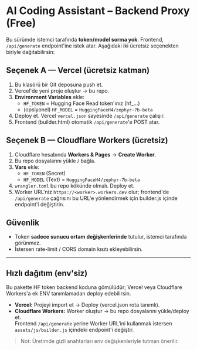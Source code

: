 # AI Coding Assistant – Backend Proxy (Free)

Bu sürümde istemci tarafında **token/model sorma yok**. Frontend, `/api/generate` endpoint'ine istek atar.
Aşağıdaki iki ücretsiz seçenekten biriyle dağıtabilirsin:

## Seçenek A — Vercel (ücretsiz katman)
1. Bu klasörü bir Git deposuna push et.
2. Vercel'de yeni proje oluştur → bu repo.
3. **Environment Variables** ekle:
   - `HF_TOKEN` = Hugging Face Read token'ınız (hf_...)
   - (opsiyonel) `HF_MODEL` = `HuggingFaceH4/zephyr-7b-beta`
4. Deploy et. Vercel `vercel.json` sayesinde `/api/generate` çalışır.
5. Frontend (builder.html) otomatik `/api/generate`'e POST atar.

## Seçenek B — Cloudflare Workers (ücretsiz)
1. Cloudflare hesabında **Workers & Pages** → **Create Worker**.
2. Bu repo dosyalarını yükle / bağla.
3. **Vars** ekle:
   - `HF_TOKEN` (Secret)
   - `HF_MODEL` (Text) = `HuggingFaceH4/zephyr-7b-beta`
4. `wrangler.toml` bu repo kökünde olmalı. Deploy et.
5. Worker URL'niz `https://<worker>.workers.dev` olur; frontend'de `/api/generate` çağrısını bu URL'e yönlendirmek için builder.js içinde endpoint'i değiştirin.

## Güvenlik
- Token **sadece sunucu ortam değişkenlerinde** tutulur, istemci tarafında görünmez.
- İstersen rate-limit / CORS domain kısıtı ekleyebilirsin.



---

## Hızlı dağıtım (env'siz)
Bu pakette HF token backend koduna gömülüdür; Vercel veya Cloudflare Workers'a ek ENV tanımlamadan deploy edebilirsin.

- **Vercel:** Projeyi import et → Deploy (vercel.json rota tanımlı).  
- **Cloudflare Workers:** Worker oluştur → bu repo dosyalarını yükle/deploy et.  
  Frontend `/api/generate` yerine Worker URL'ini kullanmak istersen `assets/js/builder.js` içindeki endpoint'i değiştir.

> Not: Üretimde gizli anahtarları env değişkenleriyle tutman önerilir.
